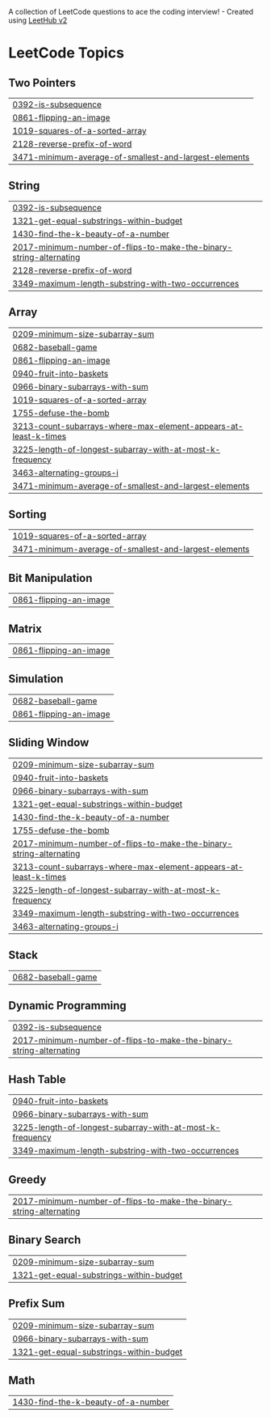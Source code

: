 A collection of LeetCode questions to ace the coding interview! - Created using [LeetHub v2](https://github.com/arunbhardwaj/LeetHub-2.0)
<!---LeetCode Topics Start-->
# LeetCode Topics
## Two Pointers
|  |
| ------- |
| [0392-is-subsequence](https://github.com/mseeam99/LeetCode-Problem-Solving/tree/master/0392-is-subsequence) |
| [0861-flipping-an-image](https://github.com/mseeam99/LeetCode-Problem-Solving/tree/master/0861-flipping-an-image) |
| [1019-squares-of-a-sorted-array](https://github.com/mseeam99/LeetCode-Problem-Solving/tree/master/1019-squares-of-a-sorted-array) |
| [2128-reverse-prefix-of-word](https://github.com/mseeam99/LeetCode-Problem-Solving/tree/master/2128-reverse-prefix-of-word) |
| [3471-minimum-average-of-smallest-and-largest-elements](https://github.com/mseeam99/LeetCode-Problem-Solving/tree/master/3471-minimum-average-of-smallest-and-largest-elements) |
## String
|  |
| ------- |
| [0392-is-subsequence](https://github.com/mseeam99/LeetCode-Problem-Solving/tree/master/0392-is-subsequence) |
| [1321-get-equal-substrings-within-budget](https://github.com/mseeam99/LeetCode-Problem-Solving/tree/master/1321-get-equal-substrings-within-budget) |
| [1430-find-the-k-beauty-of-a-number](https://github.com/mseeam99/LeetCode-Problem-Solving/tree/master/1430-find-the-k-beauty-of-a-number) |
| [2017-minimum-number-of-flips-to-make-the-binary-string-alternating](https://github.com/mseeam99/LeetCode-Problem-Solving/tree/master/2017-minimum-number-of-flips-to-make-the-binary-string-alternating) |
| [2128-reverse-prefix-of-word](https://github.com/mseeam99/LeetCode-Problem-Solving/tree/master/2128-reverse-prefix-of-word) |
| [3349-maximum-length-substring-with-two-occurrences](https://github.com/mseeam99/LeetCode-Problem-Solving/tree/master/3349-maximum-length-substring-with-two-occurrences) |
## Array
|  |
| ------- |
| [0209-minimum-size-subarray-sum](https://github.com/mseeam99/LeetCode-Problem-Solving/tree/master/0209-minimum-size-subarray-sum) |
| [0682-baseball-game](https://github.com/mseeam99/LeetCode-Problem-Solving/tree/master/0682-baseball-game) |
| [0861-flipping-an-image](https://github.com/mseeam99/LeetCode-Problem-Solving/tree/master/0861-flipping-an-image) |
| [0940-fruit-into-baskets](https://github.com/mseeam99/LeetCode-Problem-Solving/tree/master/0940-fruit-into-baskets) |
| [0966-binary-subarrays-with-sum](https://github.com/mseeam99/LeetCode-Problem-Solving/tree/master/0966-binary-subarrays-with-sum) |
| [1019-squares-of-a-sorted-array](https://github.com/mseeam99/LeetCode-Problem-Solving/tree/master/1019-squares-of-a-sorted-array) |
| [1755-defuse-the-bomb](https://github.com/mseeam99/LeetCode-Problem-Solving/tree/master/1755-defuse-the-bomb) |
| [3213-count-subarrays-where-max-element-appears-at-least-k-times](https://github.com/mseeam99/LeetCode-Problem-Solving/tree/master/3213-count-subarrays-where-max-element-appears-at-least-k-times) |
| [3225-length-of-longest-subarray-with-at-most-k-frequency](https://github.com/mseeam99/LeetCode-Problem-Solving/tree/master/3225-length-of-longest-subarray-with-at-most-k-frequency) |
| [3463-alternating-groups-i](https://github.com/mseeam99/LeetCode-Problem-Solving/tree/master/3463-alternating-groups-i) |
| [3471-minimum-average-of-smallest-and-largest-elements](https://github.com/mseeam99/LeetCode-Problem-Solving/tree/master/3471-minimum-average-of-smallest-and-largest-elements) |
## Sorting
|  |
| ------- |
| [1019-squares-of-a-sorted-array](https://github.com/mseeam99/LeetCode-Problem-Solving/tree/master/1019-squares-of-a-sorted-array) |
| [3471-minimum-average-of-smallest-and-largest-elements](https://github.com/mseeam99/LeetCode-Problem-Solving/tree/master/3471-minimum-average-of-smallest-and-largest-elements) |
## Bit Manipulation
|  |
| ------- |
| [0861-flipping-an-image](https://github.com/mseeam99/LeetCode-Problem-Solving/tree/master/0861-flipping-an-image) |
## Matrix
|  |
| ------- |
| [0861-flipping-an-image](https://github.com/mseeam99/LeetCode-Problem-Solving/tree/master/0861-flipping-an-image) |
## Simulation
|  |
| ------- |
| [0682-baseball-game](https://github.com/mseeam99/LeetCode-Problem-Solving/tree/master/0682-baseball-game) |
| [0861-flipping-an-image](https://github.com/mseeam99/LeetCode-Problem-Solving/tree/master/0861-flipping-an-image) |
## Sliding Window
|  |
| ------- |
| [0209-minimum-size-subarray-sum](https://github.com/mseeam99/LeetCode-Problem-Solving/tree/master/0209-minimum-size-subarray-sum) |
| [0940-fruit-into-baskets](https://github.com/mseeam99/LeetCode-Problem-Solving/tree/master/0940-fruit-into-baskets) |
| [0966-binary-subarrays-with-sum](https://github.com/mseeam99/LeetCode-Problem-Solving/tree/master/0966-binary-subarrays-with-sum) |
| [1321-get-equal-substrings-within-budget](https://github.com/mseeam99/LeetCode-Problem-Solving/tree/master/1321-get-equal-substrings-within-budget) |
| [1430-find-the-k-beauty-of-a-number](https://github.com/mseeam99/LeetCode-Problem-Solving/tree/master/1430-find-the-k-beauty-of-a-number) |
| [1755-defuse-the-bomb](https://github.com/mseeam99/LeetCode-Problem-Solving/tree/master/1755-defuse-the-bomb) |
| [2017-minimum-number-of-flips-to-make-the-binary-string-alternating](https://github.com/mseeam99/LeetCode-Problem-Solving/tree/master/2017-minimum-number-of-flips-to-make-the-binary-string-alternating) |
| [3213-count-subarrays-where-max-element-appears-at-least-k-times](https://github.com/mseeam99/LeetCode-Problem-Solving/tree/master/3213-count-subarrays-where-max-element-appears-at-least-k-times) |
| [3225-length-of-longest-subarray-with-at-most-k-frequency](https://github.com/mseeam99/LeetCode-Problem-Solving/tree/master/3225-length-of-longest-subarray-with-at-most-k-frequency) |
| [3349-maximum-length-substring-with-two-occurrences](https://github.com/mseeam99/LeetCode-Problem-Solving/tree/master/3349-maximum-length-substring-with-two-occurrences) |
| [3463-alternating-groups-i](https://github.com/mseeam99/LeetCode-Problem-Solving/tree/master/3463-alternating-groups-i) |
## Stack
|  |
| ------- |
| [0682-baseball-game](https://github.com/mseeam99/LeetCode-Problem-Solving/tree/master/0682-baseball-game) |
## Dynamic Programming
|  |
| ------- |
| [0392-is-subsequence](https://github.com/mseeam99/LeetCode-Problem-Solving/tree/master/0392-is-subsequence) |
| [2017-minimum-number-of-flips-to-make-the-binary-string-alternating](https://github.com/mseeam99/LeetCode-Problem-Solving/tree/master/2017-minimum-number-of-flips-to-make-the-binary-string-alternating) |
## Hash Table
|  |
| ------- |
| [0940-fruit-into-baskets](https://github.com/mseeam99/LeetCode-Problem-Solving/tree/master/0940-fruit-into-baskets) |
| [0966-binary-subarrays-with-sum](https://github.com/mseeam99/LeetCode-Problem-Solving/tree/master/0966-binary-subarrays-with-sum) |
| [3225-length-of-longest-subarray-with-at-most-k-frequency](https://github.com/mseeam99/LeetCode-Problem-Solving/tree/master/3225-length-of-longest-subarray-with-at-most-k-frequency) |
| [3349-maximum-length-substring-with-two-occurrences](https://github.com/mseeam99/LeetCode-Problem-Solving/tree/master/3349-maximum-length-substring-with-two-occurrences) |
## Greedy
|  |
| ------- |
| [2017-minimum-number-of-flips-to-make-the-binary-string-alternating](https://github.com/mseeam99/LeetCode-Problem-Solving/tree/master/2017-minimum-number-of-flips-to-make-the-binary-string-alternating) |
## Binary Search
|  |
| ------- |
| [0209-minimum-size-subarray-sum](https://github.com/mseeam99/LeetCode-Problem-Solving/tree/master/0209-minimum-size-subarray-sum) |
| [1321-get-equal-substrings-within-budget](https://github.com/mseeam99/LeetCode-Problem-Solving/tree/master/1321-get-equal-substrings-within-budget) |
## Prefix Sum
|  |
| ------- |
| [0209-minimum-size-subarray-sum](https://github.com/mseeam99/LeetCode-Problem-Solving/tree/master/0209-minimum-size-subarray-sum) |
| [0966-binary-subarrays-with-sum](https://github.com/mseeam99/LeetCode-Problem-Solving/tree/master/0966-binary-subarrays-with-sum) |
| [1321-get-equal-substrings-within-budget](https://github.com/mseeam99/LeetCode-Problem-Solving/tree/master/1321-get-equal-substrings-within-budget) |
## Math
|  |
| ------- |
| [1430-find-the-k-beauty-of-a-number](https://github.com/mseeam99/LeetCode-Problem-Solving/tree/master/1430-find-the-k-beauty-of-a-number) |
<!---LeetCode Topics End-->